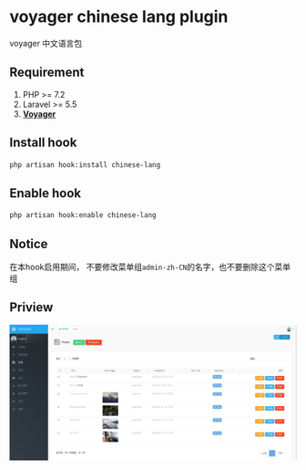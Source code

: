 # voyager chinese lang plugin

voyager 中文语言包

## Requirement

1. PHP >= 7.2
2. Laravel >= 5.5
3. [**Voyager**](http://doc.laravel-voyager.cn/)

## Install hook

```bash
php artisan hook:install chinese-lang
```

## Enable hook

```bash
php artisan hook:enable chinese-lang
```

## Notice

在本hook启用期间，
不要修改菜单组`admin-zh-CN`的名字，也不要删除这个菜单组

## Priview

![](preview.jpg)